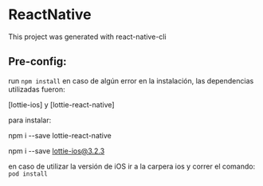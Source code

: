 # ReactNative

This project was generated with react-native-cli

## Pre-config:

run `npm install`
en caso de algún error en la instalación, las dependencias utilizadas fueron:

[lottie-ios] y [lottie-react-native]

para instalar:

npm i --save lottie-react-native

npm i --save lottie-ios@3.2.3

en caso de utilizar la versión de iOS ir a la carpera ios y correr el comando: `pod install`
